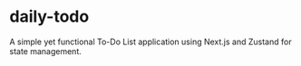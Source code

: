 # daily-todo
A simple yet functional To-Do List application using Next.js and Zustand for state management.
